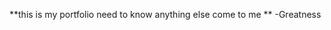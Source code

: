 **this is my portfolio need to know anything else come to me **
                                     -Greatness
                                      